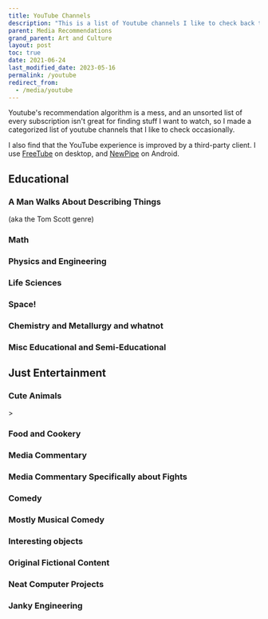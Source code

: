 ```yaml
---
title: YouTube Channels
description: "This is a list of Youtube channels I like to check back to watch."
parent: Media Recommendations
grand_parent: Art and Culture
layout: post
toc: true
date: 2021-06-24
last_modified_date: 2023-05-16
permalink: /youtube
redirect_from:
  - /media/youtube
---
```


<!--
last_modified_date: 2022-11-27-->

Youtube's recommendation algorithm is a mess, and an unsorted list of every subscription isn't great for finding stuff I want to watch, so I made a categorized list of youtube channels that I like to check occasionally.

I also find that the YouTube experience is improved by a third-party client.
I use [FreeTube](https://freetubeapp.io/) on desktop,
and [NewPipe](https://newpipe.net/) on Android.







<style>
  .videoBlock {
    border: 1px solid var(--bordercolor);
    min-height: 65px;
    background-color: var(--boxcolor);
    display: flex;
  }
  .videoBlock:hover {
    background-color: var(--feedbackcolor);
  }
  .videoBlock a {
    text-decoration: none !important;
    flex: 1;
  }
  .videoBlock a:visited {
    color: var(--textcolor);
  }
  .videoBlock .mainlink {
    margin-bottom: 0rem;
    margin-top: 0.5rem;
    font-size: 110%;
    font-weight: bold;
    line-height: 1;
    display: -webkit-box;
    -webkit-line-clamp: 2;
    -webkit-box-orient: vertical;
    overflow: hidden;
  }
  .videoBlock img {
    float: left;
    margin-right: 1rem;
    height: 65px;
  }
  .videoBlock .metadata {
    color: var(--textcolor);
    display: -webkit-box;
    -webkit-line-clamp: 1;
    -webkit-box-orient: vertical;
    overflow: hidden;
  }
</style>

<script>
const proxyserver = 'https://corsproxy.io/?'
const youtubeRSSprefix = 'https://www.youtube.com/feeds/videos.xml?channel_id=' 
function channelIdToUrl(id){ return proxyserver + youtubeRSSprefix + id;};

function formatVideoBlock(author, title, videoId, date, channelId){
  date = new Date(date);
  date = date.toDateString();
  return `
    <a href="https://www.youtube.com/watch?v=${videoId}">
      <img src="https://i3.ytimg.com/vi/${videoId}/default.jpg"/>
      <div class="mainlink">${title}</div>
      <div class="metadata">${author} - ${date}</div>
    </a>
    `
}

const blankVideoBlock = `
    <a href="">
      <img src="https://i3.ytimg.com/vi/default.jpg"/>
      <div class="mainlink">PLACEHOLDER TITLE</div>
      <div class="metadata">CHANNEL - DATE</div>
    </a>
    `

function buildFeed(channelIdList, containerId) {
  const feedContainer = document.getElementById(containerId);

  // Create placeholder blocks
  channelIdList.forEach(id => {
      videoBlock = document.createElement('div');
      videoBlock.setAttribute('class', 'videoBlock');
      videoBlock.innerHTML = blankVideoBlock;
      feedContainer.appendChild(videoBlock);
    });
  
  promises = channelIdList.map(id => fetch(channelIdToUrl(id))
    .then(response => response.text())
    .then(text => new window.DOMParser().parseFromString(text, "application/xml"))
  );

  Promise.all(promises).then(data => {
    feedContainer.innerHTML = "";
    videoList = []; 
    //grab data for first video from each channel
    data.forEach(feed => {
      try{
      item = feed.querySelector('entry');
        title = item.querySelector('title').textContent;
        videoId = item.querySelector('videoId').textContent;
        date = item.querySelector('published').textContent;
        channelId = item.querySelector('channelId').textContent;
      author = feed.querySelector('title').textContent;
      console.log(author, videoId);
      videoList.push([author, title, videoId, date, channelId]);
      }
      catch (error){console.log(error)} // Just ignore the channels that weren't parsed right.
    });
    //sort list in reverse order by date
    videoList.sort(function(a,b){return b[3].localeCompare(a[3]);});
    //create a little entry for each video
    videoList.forEach(video => {
      videoBlock = document.createElement('div');
      videoBlock.setAttribute('class', 'videoBlock');
      videoBlock.innerHTML = formatVideoBlock(video[0],video[1],video[2], video[3], video[4]);
      feedContainer.appendChild(videoBlock);
    });
  }); 
}
</script>







## Educational 


<!--### The Tom Scott Genre-->
### A Man Walks About Describing Things

(aka the Tom Scott genre)

<div id="feed_walkingMen" class="youtubeFeed"></div>
<script>
channels_walkingMen = [
  'UCUMQFUkgaEE68_ujIdW2wAw', // Dime Store Adventures: Investigating local history and folklore!
  'UCBa659QWEk1AI4Tg--mrJ2A', // Tom Scott: Amazing Places
  'UCbCq5Y0WPGimG2jNXhoQxGw', // Atomic Frontier: Tom Scott's Doppelganger
  'UCbbQalJ4OaC0oQ0AqRaOJ9g', // Jay Foreman: Map Men and Unfinished London
  'UC2LVhJH_9cT2XKp0VAfsKOQ', // Tim Traveler: Uninteresting Places
  'UC4a9LfdavRlVMaSSWFdIciA', // Rob Words
];
buildFeed(channels_walkingMen, "feed_walkingMen");
</script>



### Math

<div id="feed_math" class="youtubeFeed"></div>
<script>
channels_math = [
  'UCYO_jab_esuFRV4b17AJtAw', // 3blue1brown: Beautiful theorems
  'UCoxcjq-8xIDTYp3uz647V5A', // Numberphile: Videos about numbers
  'UCSju5G2aFaWMqn-_0YBtq5A', // Stand Up Maths: More videos about numbers. Took me a while to realize it's not the same channel as Numberphile.
  'UCK8XIGR5kRidIw2fWqwyHRA', // Reducible
  'UC3j3w-oUtIAm_KI857ydvUA', // ThoiSoi2
];
buildFeed(channels_math, "feed_math");  
</script>


<!--
[Vihart](https://www.youtube.com/user/Vihart/videos?disable_polymer=1)
: Math Doodles

[George Hart](https://www.youtube.com/channel/UCTl0dASnxto6j2wlVs5Bs2Q/videos?disable_polymer=1)
: Origami
-->


### Physics and Engineering


<!--
[Illinois EnergyProf](https://www.youtube.com/channel/UCKH_iLhhkTyt8Dk4dmeCQ9w/videos?disable_polymer=1)
: Clear lectures from Professor David Ruzic
-->

<div id="feed_engineering" class="youtubeFeed"></div>
<script>
channels_engineering = [
  'UCHnyfMqiRRG1u-2MsSQLbXA', // veritasium: Assorted videos about science and education.
  'UCMOqf8ab-42UUQIdVoKwjlQ', // Practical Engineering: Small-scale demonstrations of civil engineering challenges
  'UC6107grRI4m0o2-emgoDnAA', // Smarter Every Day: Dude makin' videos on all sorts of stuff that interests him.
  'UCEIwxahdLz7bap-VDs9h35A', // Steve Mould: Various Physics Visualizations
  'UC2bkHVIDjXS7sgrgjFtzOXQ', // Engineer Guy: Elegant videos about everyday engineering marvels
  'UC1yNl2E66ZzKApQdRuTQ4tw', // Sabine Hossenfelder
  'UCUHW94eEFW7hkUMVaZz4eDg', // Minute Physics
  'UC7DdEm33SyaTDtWYGO2CwdA', // Physics Girl
  'UCy0tKL1T7wFoYcxCe0xjN6Q', // Technology Connections
  'UCeXksuVW8H1x9v4gh7DWoyQ', // Physics for the birds
];
buildFeed(channels_engineering, "feed_engineering");
</script>



### Life Sciences

<div id="feed_biology" class="youtubeFeed"></div>
<script>
channels_biology = [
  'UCDjdXwT-KrFPsqOSg4KL8Nw', // Leslie Bird Nerd
  'UCDSzwZqgtJEnUzacq3ddoOQ', // Ben G Thomas: Dino news
  'UCOuWeOkMrq84u5LY6apWQ8Q', // Trey the explainer: Paleontology speculation
  'UCzR-rom72PHN9Zg7RML9EbA', // PBS Eons: Old timey animals 
  'UCHsRtomD4twRf5WVHHk-cMw', // Tier Zoo: Talking about animals as if they were characters in a fighting game
  'UC9AUeAvdEVJfyS9rd9pvp8g', // Shed Science
  'UCVpankR4HtoAVtYnFDUieYA', // Ze Frank : True facts about animals 
  'UC-3SbfTPJsL8fJAPKiVqBLg', // Deep Look: Footage of small things
  'UC1KOOWHthbQVXH2kZue3_xA', // EV Nautilus: Deep Sea Livestreams
  'UC9Lp_AA5M2cMGrlvnnIns-g', // Bizarre Beasts
  'UCMy7mRjghOxB8h3nv60SU4w', // cm koseman
  'UC_aOteuWIY8ITg7DQQspG1g', // History of the Earth
  'UCH18915fTE6yZzKrqdea8RQ', // Clint's reptiles
  //'UCAJfDidJyukTekgSRZrjadw', // AronRa. Sadly, can't just subscribe to the taxonomy content
  'UCBbnbBWJtwsf0jLGUwX5Q3g', // journey to the microcosmos
  'UCO-8Osf4S3N0m7u1NivTfeg', // Phrenotopia
];
buildFeed(channels_biology, "feed_biology");
</script>




### Space!


<div id="feed_space" class="youtubeFeed"></div>
<script>
channels_space = [
  'UCDW13ycIiHcl4QVN-YwVy0w', // Astro Pro 
  'UC7_gcs09iThXybpVgjHZ_7g', // PBS Space time
  'UC-9b7aDP6ZN0coj9-xFnrtw', // Astrum: Videos about the sensational weirdness of space. The titles are clickbaity, but the content is very good. For example, the author takes care to clearly indicate which footage is cgi, photoenhanced, etc. <!--I did notice in one video they confused "amines" for "amino acids"-->
  'UCciQ8wFcVoIIMi-lfu8-cjQ', // Anton Petrov: Science discovery explainers, most space-related.
 'UCw95T_TgbGHhTml4xZ9yIqg', // The Vintage Space 
  //'', // 
];
buildFeed(channels_space, "feed_space");  
</script>




### Chemistry and Metallurgy and whatnot


<div id="feed_chemistry" class="youtubeFeed"></div>
<script>
channels_chemistry = [
  'UCu6mSoMNzHQiBIOCkHUa2Aw', // Cody's Lab: Also features weird gardening experiments
  'UCtESv1e7ntJaLJYKIO1FoYw', // Periodic Videos: Videos about all the elements
  'UCfIqCzQJXvYj9ssCoHq327g', // How to Make Everything: Was originally about making a sandwich completely from scratch. 
  'UCFhXFikryT4aFcLkLw2LBLA', // Nile Red
  'UCA0mlN90EHCizvo101nbr-g', // Nile Red Shorts
  'UC1D3yD4wlPMico0dss264XA', // Nile Blue
  'UC1_kuFbEBdHtf7_c2wIdNVg', // Pyrotechnical
  'UCV5vCi3jPJdURZwAOO_FNfQ', // Thought Emporium
  'UCvFApMFo_AafXbHRyEJefjA', // Extractions and Ire
  'UCVovvq34gd0ps5cVYNZrc7A', // Explosions and Fire
];
buildFeed(channels_chemistry, "feed_chemistry");  
</script>


### Misc Educational and Semi-Educational


<div id="feed_miscedu" class="youtubeFeed"></div>
<script>
channels_miscedu = [
  //'', // 
  'UC2C_jShtL725hvbm1arSV9w', // CGP Grey: Mostly about flags and borders, but also about all sorts of stuff
  'UCyhOl6uRlxryALlT5yifldw', // JJ McCullough
  //'UCvG04Y09q0HExnIjdgaqcDQ', // Because Science (Doesn't really belong in this category)
  //'UCFbtcTaMFnOAP0pFO1L8hVw', // Kyle Hill (Doesn't really belong in this category)
  'UC1VLQPn9cYSqx8plbk9RxxQ', // Action Lab: The titles are always clickbait, but the videos are still interesting.
  'UCKwQjav6uPCFPIDL6SXjNqQ', // Doctors Bjorkmann
  'UCV7OupzIpYe9oIn_QSlyfJw', // econimate
  'UCWul-fy84WOBE_YMcw7uJ9w', // Kieran Borovac
  //'UCeiYXex_fwgYDonaTcSIk6w', // Minute Earth - very mixed quality
  'UCtscFf8VayggrDYjOwDke_Q', // acollierastro
  'UCshObcm-nLhbu8MY50EZ5Ng', // Benn Jordan
];
buildFeed(channels_miscedu, "feed_miscedu");  
</script>

















## Just Entertainment


### Cute Animals



<div id="feed_animals" class="youtubeFeed"></div>
<script>
channels_animals = [
  'UCNo_xQ7NvTr31naPAcjQWjg', // OctoLab: Chill vids of little octodudes
  'UCDYyCQAk60CqabvkL5gU3Mw', // Kotumet: Otters Pets
  'UCrJH2Wy7PmCiitXKJ21yh4w', // Ninja Frog
  'UCsFgbVuhRrPV5FqyN7kOD8g', // Bald Eagel Cam
  'UCPPjuJTt9jiOZNHScvEmvRg', // Seducktive
  'UCWIxPuO_0emPbma8UlOc3JQ', // Cruiser (lots of bear videos)
  'UCpjhDz9Sqn-6h1ZwtvUiA2g', // Cheryl B (ditto)
  'UCWUH_hdDfzi98i3clGbh_Ww', // Mr Frog
  'UCKwcMBhbzQXgSM1T3TvHmiA', // Homura Ham
  'UCnUdaxbBMPQ9o9KVz7Oa6eQ', // Apollo the Parrot
  //'', // 
];
buildFeed(channels_animals, "feed_animals");
</script>>








### Food and Cookery

<!--
[Bon Appétit](https://www.youtube.com/user/BonAppetitDotCom/videos?view=0&sort=p&flow=grid)
: This is the one where they make gourmet skittles *
-->


<div id="feed_food" class="youtubeFeed"></div>
<script>
channels_food = [
  'UC9_p50tH3WmMslWRWKnM7dQ', // Adam Ragusea
  'UCsaGKqPZnGp_7N80hcHySGQ', // Tasting history: Historically accurate recipes, along with discussion of adjacent history.
  'UCJHA_jMfCvEnv-3kRjTCQXw', // Babish: Mostly makes meme food
  'UCRIZtPl9nb9RiXc9btSTQNw', // Food Wishes: Straightforward recipe videos
  'UCJLKwTg0IaSMoq6hLHT3CAA', // Ordinary Sausage
  'UCxr2d4As312LulcajAkKJYw', // Townsends
];
buildFeed(channels_food, "feed_food");  
</script>




<!--
[Artifexian](https://www.youtube.com/user/Artifexian/videos)
: Strange exoplanets and advice about imagining them
-->






### Media Commentary

<!--
[PBS Digital Studios](https://www.youtube.com/user/pbsdigitalstudios/videos?disable_polymer=1)
: See also Lindsay Ellis' [personal channel](https://www.youtube.com/user/chezapoctube/videos?disable_polymer=1) *
-->


<div id="feed_film" class="youtubeFeed"></div>
<script>
channels_film = [
  'UCrTNhL_yO3tPTdQ5XgmmWjA', // red letter media: Wisconsin's finest cultural output
  'UCEOXxzW2vU0P-0THehuIIeg', // Captain D: Like a 90s childrens science show, but about digital effects
  'UCSc16oMxxlcJSb9SXkjwMjA', // YMS : His "Top Ten Films of 2015" list has 39 entries and was published in 2018.
  'UC7-E5xhZBZdW-8d7V80mzfg', // Jenny Nicholson: Why does she have so many porgs?
  'UCSUf5_EPEfl4zlBKZHkZdmw', // Danny Gonzales * 
  'UCTSRIY3GLFYIpkR2QwyeklA', // Drew Gooden *
  'UCZXAVdAplsu1tFZ9OqQhJFg', // Virtual Frog *
  'UCGeIjGngCkErevSNHdZYD5Q', // Expleen
  'UCE1jXbVAGJQEORz9nZqb5bQ', // Ahoy
  'UCNMyoMaXJZITZaRKCz7G23Q', // Peter Knetter
  'UCweDKPSF65wRw5VHFUJYiow', // Curious Archive
];
buildFeed(channels_film, "feed_film");  
</script>


### Media Commentary Specifically about Fights

<div id="feed_fights" class="youtubeFeed"></div>
<script>
channels_fights = [
  'UCRrvZqCL1YsqRA8IpXrhYQQ', // Jill Bearup
  'UC9pgQfOXRsp4UKrI8q0zjXQ', // Lindsay Beige
  'UCkmMACUKpQeIxN9D9ARli1Q', // Shadiversity
  
];
buildFeed(channels_fights, "feed_fights");  
</script>




### Comedy

<div id="feed_sketch" class="youtubeFeed"></div>
<script>
channels_sketch = [
  'UC_mneEC0wc29EGGmIsN_xLA', // Aunty Donna: Austrailian Sketch Comedy
  'UC9gFih9rw0zNCK3ZtoKQQyA', // Jenna Marbles: I love her horrible dogs.
  'UC3izYCSBcfi2LfdIr-qg0gQ', // Dragon's Tomb: Completely accurate board game tutorials.
  'UCWk68Uw6V990fjnTbcOHeoA', // Alex Ernst: Something something apple cider vinegar
  'UCv3mh2P-q3UCtR9-2q8B-ZA', // Urban Rescue Ranch *
  'UCto7D1L-MiRoOziCXK9uT5Q', // Game it Out: "As always, we're going to try to play this game as wrong as possible."
  'UCcMXHcc7fikiJ-PhrGUeQoQ', // Gatis Kandis
  'UClyGlKOhDUooPJFy4v_mqPg', // DougDoug
 ];
buildFeed(channels_sketch, "feed_sketch");  
</script>




### Mostly Musical Comedy

<div id="feed_music" class="youtubeFeed"></div>
<script>
channels_music = [
  'UCq6aw03lNILzV96UvEAASfQ', // Bill Wurtz: Music? 
  'UC6yeqgmyqhDyMPzE4wwxQig', // Ryan's Shorts (Bass Pro Shop)
  'UCakAg8hC_RFJm4RI3DlD7SA', // BDG Brian David Gilbert
  'UCSE6yilNScIz1SLTNQvrXMw', // Vinheteiro
  'UCEgm-3RvRn4nCR-fGGVsfdQ', // Mattias Krantz
  'UCoNRSwYHJdy-yV1b82ZdHfQ', // Seth Everman
 ];
buildFeed(channels_music, "feed_music");  
</script>





### Interesting objects


<div id="feed_tat" class="youtubeFeed"></div>
<script>
channel_tat = [
  'UCtwKon9qMt5YLVgQt1tvJKg', // Objectivity: old artifacts
  'UCxt9Pvye-9x_AIcb1UtmF1Q', // Ashens: reviews of dollar store crud
  'UCnmgSO_4g6QcRzy0yFeglyA', // Grand Illusion: Tim's Toy Collection
  'UCoCEoPxruw9HW58O-l3ttDQ', // pocket83: Neat little doodads
  'UCmEmX_jw_pRp5UbAdzkZq-g', // Posy
  'UCfZwJg0C0P-xX7BicmwVKqw', // Lazy Posy
  'UCeEf90AEmmxaQs5BUkHqR3Q', // mitxela
  'UC7hlBf8aKs1OFNWEdWsveFA', // object history
  'UCBJycsmduvYEL83R_U4JriQ', // MKBHD Marques Brownlee
  'UCXgpaZxObvROehgpRAmg0SQ', // Hedron Rockworks
];
buildFeed(channel_tat, "feed_tat");  
</script>



### Original Fictional Content


<div id="feed_fiction" class="youtubeFeed"></div>
<script>
feed_fiction = [
  'UCncTjqw75krp9j_wRRh5Gvw', // Worldbuilding Notes: Imaginary places
  'UCxXu9tCU63mF1ntk89XPkzA', // Worthikids
  'UCMkbjxvwur30YrFWw8kpSaw', // Homestar Runner
  'UCZdrTo_md37z3iogKYrVgCw', // Monstergarden
];
buildFeed(feed_fiction, "feed_fiction");  
</script>





<!--
[MKBHD](https://www.youtube.com/user/marquesbrownlee/videos?disable_polymer=1)
: Gizmos

[Questing Beast](https://www.youtube.com/channel/UCvYwePdbWSEwUa-Pk02u3Zw/videos?disable_polymer=1)
: Tabletop RPG Books
-->




<!---
### Reviews of Board Games in particular

[Shut Up & Sit Down](https://www.youtube.com/channel/UCyRhIGDUKdIOw07Pd8pHxCw/videos?disable_polymer=1)
: Skit-based board game reviews

[Actuallol](https://www.youtube.com/user/actualol/videos?disable_polymer=1)
: More silly boardgame reviews

[Tolarian Community College](https://www.youtube.com/user/tolariancommunity/videos?disable_polymer=1)
: Card sleeves and whatnot

[marcowargamer](https://www.youtube.com/user/marcowargamer/videos?disable_polymer=1)
: slightly more thoughtful boardgame reviews

[Inside The Box](https://www.youtube.com/user/psychoticeps/videos?disable_polymer=1)
: Really long skit-based reviews

  'UCtT0CIZIXLMlPdQVwmI6RjA', // Shelfside

-->




<!---
### Animated stuff

[Suncreature Studios](https://www.youtube.com/user/SunCreatureStudio/videos?disable_polymer=1)
: Animated adventure shorts.

[Sam O'Nella](https://www.youtube.com/channel/UC1DTYW241WD64ah5BFWn4JA/videos?disable_polymer=1)
: Honestly, it's more of a slideshow of crudely drawn stick figures.

[Explosm](https://www.youtube.com/user/ExplosmEntertainment/videos?disable_polymer=1)
: Depressing Stick Figure cartoons
-->



<!--
### Making  Stuff

[Slingshot Channel](https://www.youtube.com/user/JoergSprave/videos)
: Strange Handmade Elastic-powered projectiles


[I Like To Make Stuff](https://www.youtube.com/user/iliketomakestuffcom/videos?disable_polymer=1)
: Woodworking
-->




### Neat Computer Projects


<div id="feed_code" class="youtubeFeed"></div>
<script>
channels_code = [
  'UCbmxZRQk-X0p-TOxd6PEYJA', // mrdodobird/IanHubert (lazy tutorials)
  'UC3azLjQuz9s5qk76KEXaTvA', // suckerpinch
  'UCgO8vdeWcywARd99Od-H_8A', // Tom Wildenhain: Using MS Office to commit crimes against nature
  'UCmtyQOKKmrMVaKuRXz02jbQ', // Sebastian Lague
  'UCuvSqzfO_LV_QzHdmEj84SQ', // Kaze Emanuar
  'UCiIHJurLcZu5wzUBtTNqtvw', // KazeClips
  'UCRb6Mw3fJ6OFzp-cB9X29aA', // Junferno
  'UCfCtbgiDxwFtlqrbEralvTw', // ZenoRogue
];
buildFeed(channels_code, "feed_code");
</script>





### Janky Engineering

<!--
[Simone Giertz](https://www.youtube.com/channel/UC3KEoMzNz8eYnwBC34RaKCQ/videos?disable_polymer=1)
: Queen of Shitty Robots *

[Ian Hubert](https://www.youtube.com/channel/mrdodobird/videos?disable_polymer=1)
: Blender Tutorials which are either awful or amazing. *
-->


<div id="feed_jankyEngineering" class="youtubeFeed"></div>
<script>
channels_jankyEngineering = [
  'UCtHaxi4GTYDpJgMSGy7AeSw', // Michael Reeves: William Osman's angrier housemate 
  'UCfMJ2MchTSW2kWaT0kK94Yw', // William Osman: Reckless disregard for laser safety
  'UCbguawtJlHjxXzdAskubQVg', // William Osman 2
  'UCVS89U86PwqzNkK2qYNbk5A', // Failed Mythbuster Allen Pan
  'UCoQBtJ24OUqB4O285xp9ZrQ', // Good Inventions: Very practical. Great Job.
  'UCJLZe_NoiG0hT7QCX_9vmqw', // I did a Thing
  'UCJYJgj7rzsn0vdR7fkgjuIA', // StopPyro: Nevermind. <i>This</i> is reckless disregard for laser safety 
  'UCB4NFn-8oipHct0IfAQBQrQ', // Unnecessary Inventions *
  'UCJ0-OtVpF0wOKEqT2Z1HEtA', // Electroboom
  'UCj1VqrHhDte54oLgPG4xpuQ', // Stuff Made Here
  'UCFtOX-21N1earf-K58C7HjQ', // Glarses
];
buildFeed(channels_jankyEngineering, "feed_jankyEngineering");
</script>
















<!--Gloudas
Thrifter's Guide to Geekery
https://www.youtube.com/channel/UC9EPwKHQ9rFpquOGUILwQ2g/videos
no intitive??
https://www.youtube.com/channel/UCD6ERRdXrF2IZ0R888G8PQg/videos
https://www.youtube.com/channel/UCZFipeZtQM5CKUjx6grh54g/videos
Whistlin Diesel
Fact Fiend?
https://www.youtube.com/user/jblow888/videos
The Royal Instituion
animalogic
-->

